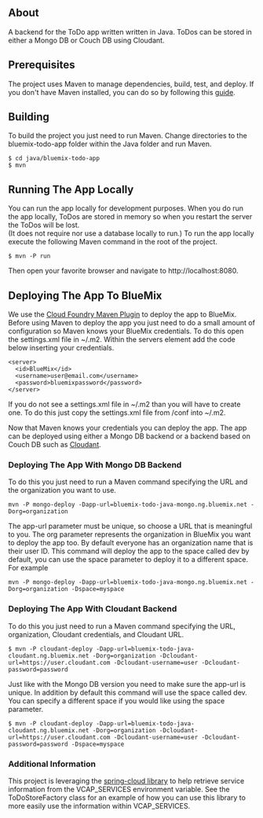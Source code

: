 ## About
A backend for the ToDo app written written in Java.  ToDos can be stored in 
either a Mongo DB or Couch DB using Cloudant.  


## Prerequisites

The project uses  Maven to manage dependencies, build, test, and deploy.
If you don't have Maven installed, you can do so by following this 
[guide](http://maven.apache.org/download.cgi).

## Building
To build the project you just need to run Maven.  Change directories to the 
bluemix-todo-app folder within the Java folder and run Maven.

    $ cd java/bluemix-todo-app
    $ mvn

## Running The App Locally
You can run the app locally for development purposes.  When you do run the app locally, 
ToDos are stored in memory so when you restart the server the ToDos will be lost.  
(It does not require nor use a database locally to run.)  To run the app locally execute the 
following Maven command in the root of the project.

    $ mvn -P run

Then open your favorite browser and navigate to http://localhost:8080.

## Deploying The App To BlueMix
We use the [Cloud Foundry Maven Plugin](https://github.com/cloudfoundry/cf-java-client/tree/master/cloudfoundry-maven-plugin) 
to deploy the app to BlueMix.  Before using Maven to deploy the app you just 
need to do a small amount of configuration so Maven knows your BlueMix credentials.  To do this 
open the settings.xml file in ~/.m2.  Within the servers element add the code below 
inserting your credentials.

    <server>
      <id>BlueMix</id>
      <username>user@email.com</username>
      <password>bluemixpassword</password>
    </server>

If you do not see a settings.xml file in ~/.m2 than you will have to create one.
To do this just copy the settings.xml file from <maven install dir>/conf into ~/.m2.

Now that Maven knows your credentials you can deploy the app.  The app can be 
deployed using either a Mongo DB backend or a backend based on Couch DB such as 
[Cloudant](https://cloudant.com/).

### Deploying The App With Mongo DB Backend

To do this you just need to run a Maven command specifying the URL and the 
organization you want to use.

    mvn -P mongo-deploy -Dapp-url=bluemix-todo-java-mongo.ng.bluemix.net -Dorg=organization

The app-url parameter must be unique, so choose a URL that is meaningful to you.  The org 
parameter represents the organization in BlueMix you want to deploy the app too.  By default 
everyone has an organization name that is their user ID.  This command will deploy the app
to the space called dev by default, you can use the space parameter to deploy it to a different 
space.  For example

    mvn -P mongo-deploy -Dapp-url=bluemix-todo-java-mongo.ng.bluemix.net -Dorg=organization -Dspace=myspace

### Deploying The App With Cloudant Backend

To do this you just need to run a Maven command specifying the URL, organization, Cloudant 
credentials, and Cloudant URL.

    $ mvn -P cloudant-deploy -Dapp-url=bluemix-todo-java-cloudant.ng.bluemix.net -Dorg=organization -Dcloudant-url=https://user.cloudant.com -Dcloudant-username=user -Dcloudant-password=password

Just like with the Mongo DB version you need to make sure the app-url is unique.  In addition 
by default this command will use the space called dev.  You can specify a different space if 
you would like using the space parameter.

    $ mvn -P cloudant-deploy -Dapp-url=bluemix-todo-java-cloudant.ng.bluemix.net -Dorg=organization -Dcloudant-url=https://user.cloudant.com -Dcloudant-username=user -Dcloudant-password=password -Dspace=myspace

### Additional Information

This project is leveraging the [spring-cloud library](https://github.com/spring-projects/spring-cloud)
to help retrieve service information from the VCAP_SERVICES environment variable.  See the ToDoStoreFactory
class for an example of how you can use this library to more easily use the information within VCAP_SERVICES.